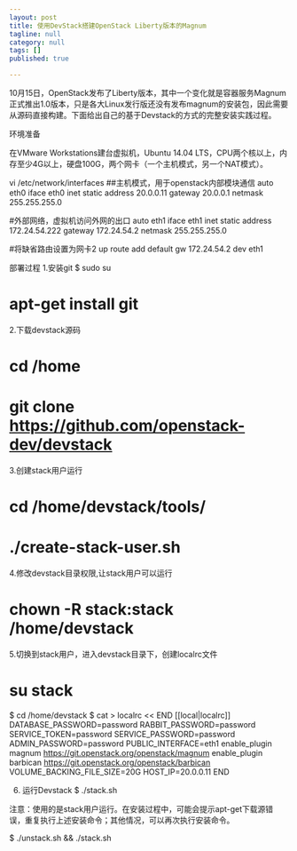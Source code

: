 ```yaml
---
layout: post
title: 使用DevStack搭建OpenStack Liberty版本的Magnum
tagline: null
category: null
tags: []
published: true

---
```

10月15日，OpenStack发布了Liberty版本，其中一个变化就是容器服务Magnum正式推出1.0版本，只是各大Linux发行版还没有发布magnum的安装包，因此需要从源码直接构建。下面给出自己的基于Devstack的方式的完整安装实践过程。

环境准备 

在VMware Workstations建台虚拟机，Ubuntu 14.04 LTS，CPU两个核以上，内存至少4G以上，硬盘100G，两个网卡（一个主机模式，另一个NAT模式）。

vi /etc/network/interfaces
##主机模式，用于openstack内部模块通信 
auto eth0
iface eth0 inet static
        address 20.0.0.11
        gateway 20.0.0.1
        netmask 255.255.255.0

#外部网络，虚拟机访问外网的出口
auto eth1
iface eth1 inet static
        address 172.24.54.222
        gateway 172.24.54.2
        netmask 255.255.255.0

#将缺省路由设置为网卡2
up route add default gw 172.24.54.2 dev eth1

部署过程
1.安装git
$ sudo su
# apt-get install git

2.下载devstack源码
# cd /home
# git clone https://github.com/openstack-dev/devstack 

3.创建stack用户运行
# cd /home/devstack/tools/
# ./create-stack-user.sh

4.修改devstack目录权限,让stack用户可以运行
# chown -R stack:stack /home/devstack

5.切换到stack用户，进入devstack目录下，创建localrc文件
# su stack
$ cd /home/devstack
$ cat > localrc << END
[[local|localrc]]
DATABASE_PASSWORD=password
RABBIT_PASSWORD=password
SERVICE_TOKEN=password
SERVICE_PASSWORD=password
ADMIN_PASSWORD=password
PUBLIC_INTERFACE=eth1
enable_plugin magnum https://git.openstack.org/openstack/magnum
enable_plugin barbican https://git.openstack.org/openstack/barbican
VOLUME_BACKING_FILE_SIZE=20G
HOST_IP=20.0.0.11
END


6. 运行Devstack
$ ./stack.sh

注意：使用的是stack用户运行。在安装过程中，可能会提示apt-get下载源错误，重复执行上述安装命令；其他情况，可以再次执行安装命令。

$  ./unstack.sh && ./stack.sh

